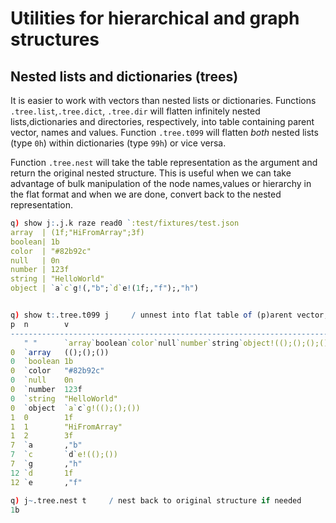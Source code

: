# Utilities for hierarchical and graph structures

## Nested lists and dictionaries (trees)

It is easier to work with vectors than nested lists or dictionaries.
Functions `.tree.list`,`.tree.dict`, `.tree.dir` will flatten infinitely nested lists,dictionaries and directories, respectively, into table containing parent vector, names and values. Function `.tree.t099` will flatten *both* nested lists (type `0h`) within dictionaries (type `99h`) or vice versa.

Function `.tree.nest` will take the table representation as the argument and return the original nested structure. This is useful when we can take advantage of bulk manipulation of the node names,values or hierarchy in the flat format and when we are done, convert back to the nested representation.

```q
q) show j:.j.k raze read0 `:test/fixtures/test.json
array  | (1f;"HiFromArray";3f)
boolean| 1b
color  | "#82b92c"
null   | 0n
number | 123f
string | "HelloWorld"
object | `a`c`g!(,"b";`d`e!(1f;,"f");,"h")


q) show t:.tree.t099 j     / unnest into flat table of (p)arent vector, (n)ame and (v)alue of each branch and leaf
p  n        v
---------------------------------------------------------------------------------
   " "      `array`boolean`color`null`number`string`object!(();();();();();();())
0  `array   (();();())
0  `boolean 1b
0  `color   "#82b92c"
0  `null    0n
0  `number  123f
0  `string  "HelloWorld"
0  `object  `a`c`g!(();();())
1  0        1f
1  1        "HiFromArray"
1  2        3f
7  `a       ,"b"
7  `c       `d`e!(();())
7  `g       ,"h"
12 `d       1f
12 `e       ,"f"

q) j~.tree.nest t     / nest back to original structure if needed
1b
```
